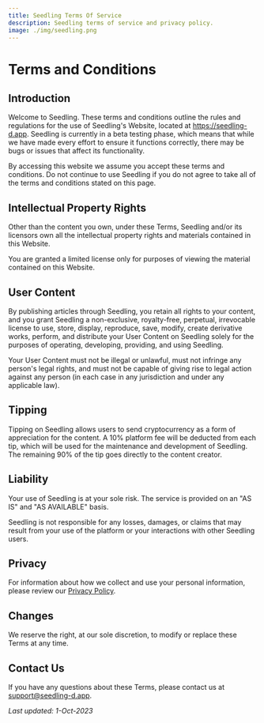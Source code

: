 ```yaml
---
title: Seedling Terms Of Service
description: Seedling terms of service and privacy policy.
image: ./img/seedling.png
---
```

# Terms and Conditions

## Introduction

Welcome to Seedling. These terms and conditions outline the rules and regulations for the use of Seedling's Website, located at https://seedling-d.app.  Seedling is currently in a beta testing phase, which means that while we have made every effort to ensure it functions correctly, there may be bugs or issues that affect its functionality.

By accessing this website we assume you accept these terms and conditions. Do not continue to use Seedling if you do not agree to take all of the terms and conditions stated on this page.

## Intellectual Property Rights

Other than the content you own, under these Terms, Seedling and/or its licensors own all the intellectual property rights and materials contained in this Website.

You are granted a limited license only for purposes of viewing the material contained on this Website.

## User Content

By publishing articles through Seedling, you retain all rights to your content, and you grant Seedling a non-exclusive, royalty-free, perpetual, irrevocable license to use, store, display, reproduce, save, modify, create derivative works, perform, and distribute your User Content on Seedling solely for the purposes of operating, developing, providing, and using Seedling.

Your User Content must not be illegal or unlawful, must not infringe any person's legal rights, and must not be capable of giving rise to legal action against any person (in each case in any jurisdiction and under any applicable law).

## Tipping

Tipping on Seedling allows users to send cryptocurrency as a form of appreciation for the content. A 10% platform fee will be deducted from each tip, which will be used for the maintenance and development of Seedling. The remaining 90% of the tip goes directly to the content creator.

## Liability

Your use of Seedling is at your sole risk. The service is provided on an "AS IS" and "AS AVAILABLE" basis.

Seedling is not responsible for any losses, damages, or claims that may result from your use of the platform or your interactions with other Seedling users.

## Privacy

For information about how we collect and use your personal information, please review our [Privacy Policy](./privacy-policy.md).

## Changes

We reserve the right, at our sole discretion, to modify or replace these Terms at any time.

## Contact Us

If you have any questions about these Terms, please contact us at support@seedling-d.app.

_Last updated: 1-Oct-2023_
